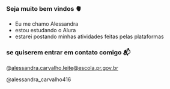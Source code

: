 ### Seja muito bem vindos 🫀


- Eu me chamo Alessandra
- estou estudando o Alura
- estarei postando minhas atividades feitas pelas plataformas

### se quiserem entrar em contato comigo 📬

@alessandra.carvalho.leite@escola.pr.gov.br

@alessandra_carvalho416

